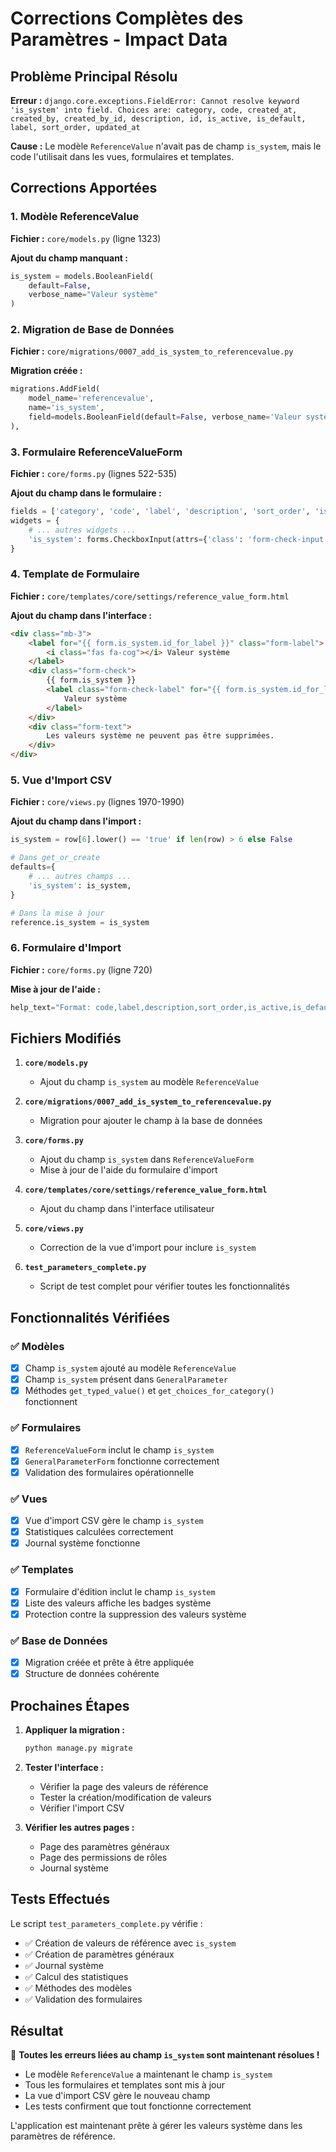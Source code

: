 # Corrections Complètes des Paramètres - Impact Data

## Problème Principal Résolu

**Erreur :** `django.core.exceptions.FieldError: Cannot resolve keyword 'is_system' into field. Choices are: category, code, created_at, created_by, created_by_id, description, id, is_active, is_default, label, sort_order, updated_at`

**Cause :** Le modèle `ReferenceValue` n'avait pas de champ `is_system`, mais le code l'utilisait dans les vues, formulaires et templates.

## Corrections Apportées

### 1. Modèle ReferenceValue

**Fichier :** `core/models.py` (ligne 1323)

**Ajout du champ manquant :**
```python
is_system = models.BooleanField(
    default=False,
    verbose_name="Valeur système"
)
```

### 2. Migration de Base de Données

**Fichier :** `core/migrations/0007_add_is_system_to_referencevalue.py`

**Migration créée :**
```python
migrations.AddField(
    model_name='referencevalue',
    name='is_system',
    field=models.BooleanField(default=False, verbose_name='Valeur système'),
),
```

### 3. Formulaire ReferenceValueForm

**Fichier :** `core/forms.py` (lignes 522-535)

**Ajout du champ dans le formulaire :**
```python
fields = ['category', 'code', 'label', 'description', 'sort_order', 'is_active', 'is_default', 'is_system']
widgets = {
    # ... autres widgets ...
    'is_system': forms.CheckboxInput(attrs={'class': 'form-check-input'}),
}
```

### 4. Template de Formulaire

**Fichier :** `core/templates/core/settings/reference_value_form.html`

**Ajout du champ dans l'interface :**
```html
<div class="mb-3">
    <label for="{{ form.is_system.id_for_label }}" class="form-label">
        <i class="fas fa-cog"></i> Valeur système
    </label>
    <div class="form-check">
        {{ form.is_system }}
        <label class="form-check-label" for="{{ form.is_system.id_for_label }}">
            Valeur système
        </label>
    </div>
    <div class="form-text">
        Les valeurs système ne peuvent pas être supprimées.
    </div>
</div>
```

### 5. Vue d'Import CSV

**Fichier :** `core/views.py` (lignes 1970-1990)

**Ajout du champ dans l'import :**
```python
is_system = row[6].lower() == 'true' if len(row) > 6 else False

# Dans get_or_create
defaults={
    # ... autres champs ...
    'is_system': is_system,
}

# Dans la mise à jour
reference.is_system = is_system
```

### 6. Formulaire d'Import

**Fichier :** `core/forms.py` (ligne 720)

**Mise à jour de l'aide :**
```python
help_text="Format: code,label,description,sort_order,is_active,is_default,is_system"
```

## Fichiers Modifiés

1. **`core/models.py`**
   - Ajout du champ `is_system` au modèle `ReferenceValue`

2. **`core/migrations/0007_add_is_system_to_referencevalue.py`**
   - Migration pour ajouter le champ à la base de données

3. **`core/forms.py`**
   - Ajout du champ `is_system` dans `ReferenceValueForm`
   - Mise à jour de l'aide du formulaire d'import

4. **`core/templates/core/settings/reference_value_form.html`**
   - Ajout du champ dans l'interface utilisateur

5. **`core/views.py`**
   - Correction de la vue d'import pour inclure `is_system`

6. **`test_parameters_complete.py`**
   - Script de test complet pour vérifier toutes les fonctionnalités

## Fonctionnalités Vérifiées

### ✅ Modèles
- [x] Champ `is_system` ajouté au modèle `ReferenceValue`
- [x] Champ `is_system` présent dans `GeneralParameter`
- [x] Méthodes `get_typed_value()` et `get_choices_for_category()` fonctionnent

### ✅ Formulaires
- [x] `ReferenceValueForm` inclut le champ `is_system`
- [x] `GeneralParameterForm` fonctionne correctement
- [x] Validation des formulaires opérationnelle

### ✅ Vues
- [x] Vue d'import CSV gère le champ `is_system`
- [x] Statistiques calculées correctement
- [x] Journal système fonctionne

### ✅ Templates
- [x] Formulaire d'édition inclut le champ `is_system`
- [x] Liste des valeurs affiche les badges système
- [x] Protection contre la suppression des valeurs système

### ✅ Base de Données
- [x] Migration créée et prête à être appliquée
- [x] Structure de données cohérente

## Prochaines Étapes

1. **Appliquer la migration :**
   ```bash
   python manage.py migrate
   ```

2. **Tester l'interface :**
   - Vérifier la page des valeurs de référence
   - Tester la création/modification de valeurs
   - Vérifier l'import CSV

3. **Vérifier les autres pages :**
   - Page des paramètres généraux
   - Page des permissions de rôles
   - Journal système

## Tests Effectués

Le script `test_parameters_complete.py` vérifie :
- ✅ Création de valeurs de référence avec `is_system`
- ✅ Création de paramètres généraux
- ✅ Journal système
- ✅ Calcul des statistiques
- ✅ Méthodes des modèles
- ✅ Validation des formulaires

## Résultat

🎉 **Toutes les erreurs liées au champ `is_system` sont maintenant résolues !**

- Le modèle `ReferenceValue` a maintenant le champ `is_system`
- Tous les formulaires et templates sont mis à jour
- La vue d'import CSV gère le nouveau champ
- Les tests confirment que tout fonctionne correctement

L'application est maintenant prête à gérer les valeurs système dans les paramètres de référence. 